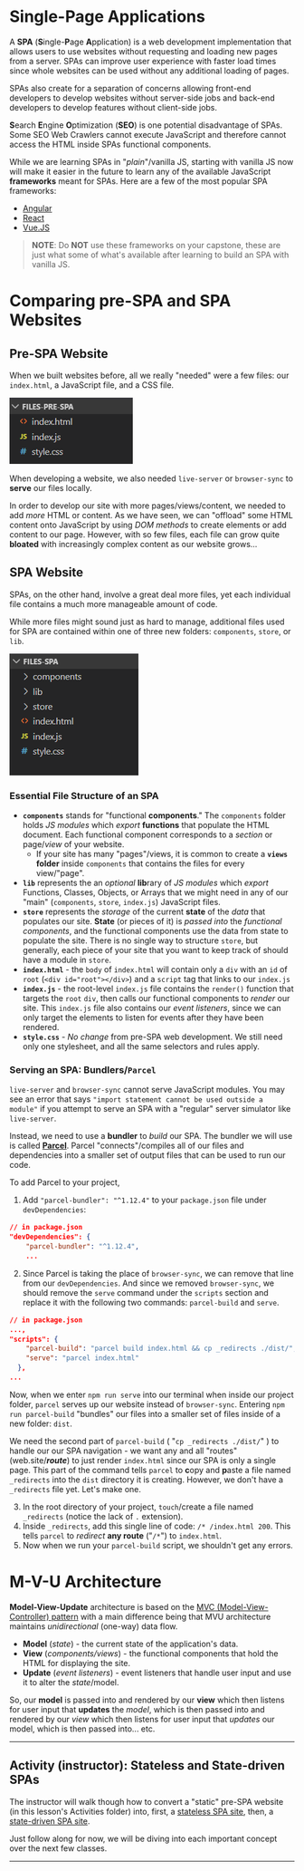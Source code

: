 # Single-Page Applications
A **SPA** (**S**ingle-**P**age **A**pplication) is a web development implementation that allows users to use websites without requesting and loading new pages from a server. SPAs can improve user experience with faster load times since whole websites can be used without any additional loading of pages. 

SPAs also create for a separation of concerns allowing front-end developers to develop websites without server-side jobs and back-end developers to develop features without client-side jobs.

**S**earch **E**ngine **O**ptimization (**SEO**) is one potential disadvantage of SPAs. Some SEO Web Crawlers cannot execute JavaScript and therefore cannot access the HTML inside SPAs functional components.

While we are learning SPAs in "_plain_"/vanilla JS, starting with vanilla JS now will make it easier in the future to learn any of the available JavaScript **frameworks** meant for SPAs. Here are a few of the most popular SPA frameworks:

* [Angular](https://angular.io/)
* [React](https://reactjs.org/)
* [Vue.JS](https://vuejs.org/)

> **NOTE**: Do **NOT** use these frameworks on your capstone, these are just what some of what's available after learning to build an SPA with vanilla JS.

# Comparing pre-SPA and SPA Websites
## Pre-SPA Website
When we built websites before, all we really "needed" were a few files: our `index.html`, a JavaScript file, and a CSS file. 

![Basic Pre-SPA File Structure](.\7.1-Activities\resources\basic-pre-SPA-file-structure.png)

When developing a website, we also needed `live-server` or `browser-sync` to **serve** our files locally. 

In order to develop our site with more pages/views/content, we needed to add _more_ HTML or content. As we have seen, we can "offload" some HTML content onto JavaScript by using _DOM methods_ to create elements or add content to our page. However, with so few files, each file can grow quite **bloated** with increasingly complex content as our website grows... 

## SPA Website
SPAs, on the other hand, involve a great deal more files, yet each individual file contains a much more manageable amount of code. 

While more files might sound just as hard to manage, additional files used for SPA are contained within one of three new folders: `components`, `store`, or `lib`. 

![Basic SPA File Structure](.\7.1-Activities\resources\basic-SPA-file-structure.png)

### Essential File Structure of an SPA
* **`components`** stands for "functional **components**." The `components` folder holds _JS modules_ which _export_ **functions** that populate the HTML document. Each functional component corresponds to a _section_ or page/_view_ of your website. 
  * If your site has many "pages"/views, it is common to create a **`views` folder** inside `components` that contains the files for every view/"page".
* **`lib`** represents the an _optional_ **lib**rary of _JS modules_ which _export_ Functions, Classes, Objects, or Arrays that we might need in any of our "main" (`components`, `store`, `index.js`) JavaScript files. 
* **`store`** represents the _storage_ of the current **state** of the _data_ that populates our site. **State** (or pieces of it) is _passed into_ the _functional components_, and the functional components use the data from state to populate the site. There is no single way to structure `store`, but generally, each piece of your site that you want to keep track of should have a module in `store`.
* **`index.html`** - the `body` of `index.html` will contain only a `div` with an `id` of `root` (`<div id="root"></div>`) and a `script` tag that links to our `index.js`
* **`index.js`** - the root-level `index.js` file contains the `render()` function that targets the `root` `div`, then calls our functional components to _render_ our site. This `index.js` file also contains our _event listeners_, since we can only target the elements to listen for events after they have been rendered. 
* **`style.css`** - _No change_ from pre-SPA web development. We still need only one stylesheet, and all the same selectors and rules apply.

### Serving an SPA: Bundlers/`Parcel`
`live-server` and `browser-sync` cannot serve JavaScript modules. You may see an error that says `"import statement cannot be used outside a module"` if you attempt to serve an SPA with a "regular" server simulator like `live-server`. 

Instead, we need to use a **bundler** to _build_ our SPA. The bundler we will use is called [**Parcel**](https://github.com/parcel-bundler/parcel#readme). Parcel "connects"/compiles all of our files and dependencies into a smaller set of output files that can be used to run our code.

To add Parcel to your project, 
1. Add `"parcel-bundler": "^1.12.4"` to your `package.json` file under `devDependencies`:

```json
// in package.json
"devDependencies": {
    "parcel-bundler": "^1.12.4",
    ...
```
2. Since Parcel is taking the place of `browser-sync`, we can remove that line from our `devDependencies`. And since we removed `browser-sync`, we should remove the `serve` command under the `scripts` section and replace it with the following two commands: `parcel-build` and `serve`.
```json
// in package.json
...,
"scripts": {
    "parcel-build": "parcel build index.html && cp _redirects ./dist/",
    "serve": "parcel index.html"
  },
...
```
Now, when we enter `npm run serve` into our terminal when inside our project folder, `parcel` serves up our website instead of `browser-sync`. Entering `npm run parcel-build` "bundles" our files into a smaller set of files inside of a new folder: `dist`. 

We need the second part of `parcel-build` ( "`cp _redirects ./dist/`" ) to handle our our SPA navigation - we want any and all "routes" (web.site/_**route**_) to just render `index.html` since our SPA is only a single page. This part of the command tells `parcel` to **c**opy and **p**aste a file named `_redirects` into the `dist` directory it is creating. However, we don't have a `_redirects` file yet. Let's make one.

3. In the root directory of your project, `touch`/create a file named `_redirects` (notice the lack of `.` extension).
4. Inside `_redirects`, add this single line of code: `/* /index.html 200`. This tells `parcel` to _redirect_ **any route** ("`/*`") to `index.html`. 
5. Now when we run your `parcel-build` script, we shouldn't get any errors.

# M-V-U Architecture
**Model-View-Update** architecture is based on the [MVC (Model-View-Controller) pattern](https://developer.mozilla.org/en-US/docs/Glossary/MVC) with a main difference being that MVU architecture maintains _unidirectional_ (one-way) data flow. 

* **Model** (_state_) - the current state of the application's data.
* **View** (_components/views_) - the functional components that hold the HTML for displaying the site.
* **Update** (_event listeners_) - event listeners that handle user input and use it to alter the _state_/model. 

So, our **model** is passed into and rendered by our **view** which then listens for user input that **updates** the _model_, which is then passed into and rendered by our _view_ which then listens for user input that _updates_ our model, which is then passed into... etc.

---
## Activity (instructor): Stateless and State-driven SPAs
The instructor will walk though how to convert a "static" pre-SPA website (in this lesson's Activities folder) into, first, a [stateless SPA site](https://github.com/ambientstl/Stateless-SPA-example), then, a [state-driven SPA site](https://github.com/ambientstl/State-Driven-SPA-example). 

Just follow along for now, we will be diving into each important concept over the next few classes.

---
